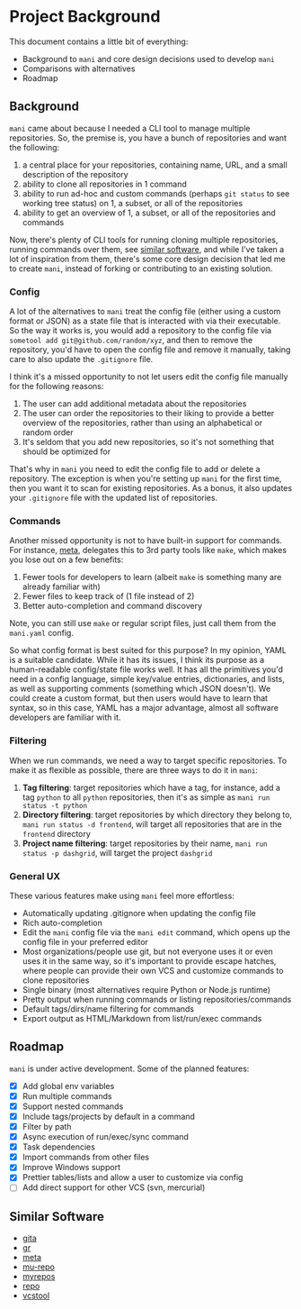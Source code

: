 # Project Background

This document contains a little bit of everything:

- Background to `mani` and core design decisions used to develop `mani`
- Comparisons with alternatives
- Roadmap

## Background

`mani` came about because I needed a CLI tool to manage multiple repositories. So, the premise is, you have a bunch of repositories and want the following:

1. a central place for your repositories, containing name, URL, and a small description of the repository
2. ability to clone all repositories in 1 command
3. ability to run ad-hoc and custom commands (perhaps `git status` to see working tree status) on 1, a subset, or all of the repositories
4. ability to get an overview of 1, a subset, or all of the repositories and commands

Now, there's plenty of CLI tools for running cloning multiple repositories, running commands over them, see [similar software](#similar-software), and while I've taken a lot of inspiration from them, there's some core design decision that led me to create `mani`, instead of forking or contributing to an existing solution.

### Config

A lot of the alternatives to `mani` treat the config file (either using a custom format or JSON) as a state file that is interacted with via their executable.
So the way it works is, you would add a repository to the config file via `sometool add git@github.com/random/xyz`, and then to remove the repository, you'd have to open the config file and remove it manually, taking care to also update the `.gitignore` file.

I think it's a missed opportunity to not let users edit the config file manually for the following reasons:

1. The user can add additional metadata about the repositories
2. The user can order the repositories to their liking to provide a better overview of the repositories, rather than using an alphabetical or random order
3. It's seldom that you add new repositories, so it's not something that should be optimized for

That's why in `mani` you need to edit the config file to add or delete a repository. The exception is when you're setting up `mani` for the first time, then you want it to scan for existing repositories. As a bonus, it also updates your `.gitignore` file with the updated list of repositories.

### Commands

Another missed opportunity is not to have built-in support for commands. For instance, [meta](https://github.com/mateodelnorte/meta), delegates this to 3rd party tools like `make`, which makes you lose out on a few benefits:

1. Fewer tools for developers to learn (albeit `make` is something many are already familiar with)
2. Fewer files to keep track of (1 file instead of 2)
3. Better auto-completion and command discovery

Note, you can still use `make` or regular script files, just call them from the `mani.yaml` config.

So what config format is best suited for this purpose? In my opinion, YAML is a suitable candidate. While it has its issues, I think its purpose as a human-readable config/state file works well. It has all the primitives you'd need in a config language, simple key/value entries, dictionaries, and lists, as well as supporting comments (something which JSON doesn't). We could create a custom format, but then users would have to learn that syntax, so in this case, YAML has a major advantage, almost all software developers are familiar with it.

### Filtering

When we run commands, we need a way to target specific repositories. To make it as flexible as possible, there are three ways to do it in `mani`:

1. **Tag filtering**: target repositories which have a tag, for instance, add a tag `python` to all `python` repositories, then it's as simple as `mani run status -t python`
2. **Directory filtering**: target repositories by which directory they belong to, `mani run status -d frontend`, will target all repositories that are in the `frontend` directory
3. **Project name filtering**: target repositories by their name, `mani run status -p dashgrid`, will target the project `dashgrid`

### General UX

These various features make using `mani` feel more effortless:

- Automatically updating .gitignore when updating the config file
- Rich auto-completion
- Edit the `mani` config file via the `mani edit` command, which opens up the config file in your preferred editor
- Most organizations/people use git, but not everyone uses it or even uses it in the same way, so it's important to provide escape hatches, where people can provide their own VCS and customize commands to clone repositories
- Single binary (most alternatives require Python or Node.js runtime)
- Pretty output when running commands or listing repositories/commands
- Default tags/dirs/name filtering for commands
- Export output as HTML/Markdown from list/run/exec commands

## Roadmap

`mani` is under active development. Some of the planned features:

- [x] Add global env variables
- [x] Run multiple commands
- [x] Support nested commands
- [x] Include tags/projects by default in a command
- [x] Filter by path
- [x] Async execution of run/exec/sync command
- [x] Task dependencies
- [x] Import commands from other files
- [x] Improve Windows support
- [x] Prettier tables/lists and allow a user to customize via config
- [ ] Add direct support for other VCS (svn, mercurial)

## Similar Software

- [gita](https://github.com/nosarthur/gita)
- [gr](https://github.com/mixu/gr)
- [meta](https://github.com/mateodelnorte/meta)
- [mu-repo](https://github.com/fabioz/mu-repo)
- [myrepos](https://myrepos.branchable.com/)
- [repo](https://source.android.com/setup/develop/repo)
- [vcstool](https://github.com/dirk-thomas/vcstool)

